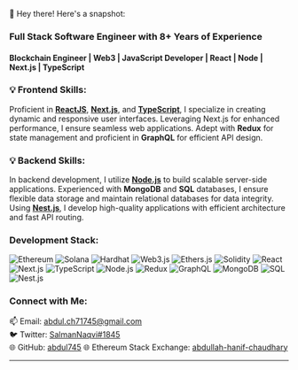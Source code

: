 👋 Hey there! Here's a snapshot:

### Full Stack Software Engineer with 8+ Years of Experience
#### Blockchain Engineer | Web3 | JavaScript Developer | React | Node | Next.js | TypeScript

### 💡 Frontend Skills:
Proficient in **[ReactJS](https://reactjs.org/)**, **[Next.js](https://nextjs.org/)**, and **[TypeScript](https://www.typescriptlang.org/)**, I specialize in creating dynamic and responsive user interfaces. Leveraging Next.js for enhanced performance, I ensure seamless web applications. Adept with **Redux** for state management and proficient in **GraphQL** for efficient API design.

### 💡 Backend Skills:
In backend development, I utilize **[Node.js](https://nodejs.org/)** to build scalable server-side applications. Experienced with **MongoDB** and **SQL** databases, I ensure flexible data storage and maintain relational databases for data integrity. Using **[Nest.js](https://nestjs.com/)**, I develop high-quality applications with efficient architecture and fast API routing.

### Development Stack:
![Ethereum](https://img.shields.io/badge/-Ethereum-3C3C3D?logo=ethereum&logoColor=A6A9AA)
![Solana](https://img.shields.io/badge/-Solana-2A922F?logo=solana&logoColor=white)
![Hardhat](https://img.shields.io/badge/-Hardhat-343434?logo=hardhat&logoColor=white)
![Web3.js](https://img.shields.io/badge/-Web3.js-3498DB?logo=web3.js&logoColor=white)
![Ethers.js](https://img.shields.io/badge/-Ethers.js-66595C?logo=ethereum&logoColor=white)
![Solidity](https://img.shields.io/badge/-Solidity-363636?logo=solidity&logoColor=white)
![React](https://img.shields.io/badge/-React-61DAFB?logo=react&logoColor=white)
![Next.js](https://img.shields.io/badge/-Next.js-000000?logo=next.js&logoColor=white)
![TypeScript](https://img.shields.io/badge/-TypeScript-3178C6?logo=typescript&logoColor=white)
![Node.js](https://img.shields.io/badge/-Node.js-339933?logo=node.js&logoColor=white)
![Redux](https://img.shields.io/badge/-Redux-764ABC?logo=redux&logoColor=white)
![GraphQL](https://img.shields.io/badge/-GraphQL-E10098?logo=graphql&logoColor=white)
![MongoDB](https://img.shields.io/badge/-MongoDB-47A248?logo=mongodb&logoColor=white)
![SQL](https://img.shields.io/badge/-SQL-4479A1?logo=postgresql&logoColor=white)
![Nest.js](https://img.shields.io/badge/-Nest.js-E0234E?logo=nestjs&logoColor=white)

### Connect with Me:
📫 Email: [abdul.ch71745@gmail.com](mailto:abdul.ch71745@gmail.com)  
🐦 Twitter: [SalmanNaqvi#1845](https://x.com/abdul_eth_)  
🌐 GitHub: [abdul745](https://github.com/abdul745/)
🌐 Ethereum Stack Exchange: [abdullah-hanif-chaudhary](https://ethereum.stackexchange.com/users/76856/abdullah-hanif-chaudhary)

---
